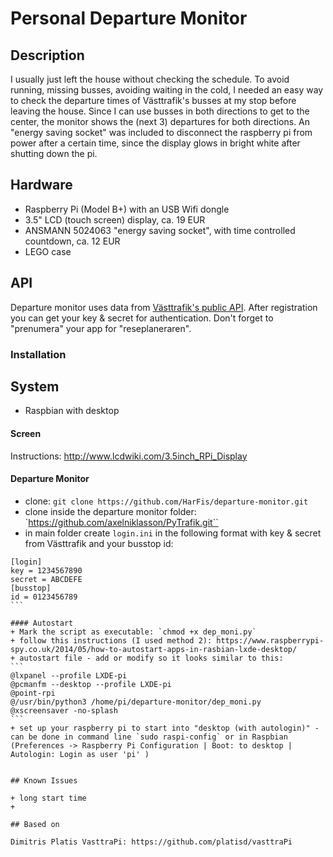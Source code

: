 # Personal Departure Monitor

## Description

I usually just left the house without checking the schedule. To avoid running, missing busses, avoiding waiting in the cold, I needed an easy way to check the departure times of Västtrafik's busses at my stop before leaving the house. Since I can use busses in both directions to get to the center, the monitor shows the (next 3) departures for both directions. An "energy saving socket" was included to disconnect the raspberry pi from power after a certain time, since the display glows in bright white after shutting down the pi.

## Hardware

+ Raspberry Pi (Model B+) with an USB Wifi dongle
+ 3.5" LCD (touch screen) display, ca. 19 EUR
+ ANSMANN 5024063 "energy saving socket", with time controlled countdown, ca. 12 EUR
+ LEGO case


## API
Departure monitor uses data from [Västtrafik's public API](https://developer.vasttrafik.se). After registration you can get your key & secret for authentication. Don't forget to "prenumera" your app for "reseplaneraren".

### Installation

## System

+ Raspbian with desktop

#### Screen

Instructions: http://www.lcdwiki.com/3.5inch_RPi_Display

#### Departure Monitor

+ clone: `git clone https://github.com/HarFis/departure-monitor.git`
+ clone inside the departure monitor folder: `https://github.com/axelniklasson/PyTrafik.git``
+ in main folder create `login.ini` in the following format with key & secret from Västtrafik and your busstop id:
````
[login]
key = 1234567890
secret = ABCDEFE
[busstop]
id = 0123456789
```

#### Autostart
+ Mark the script as executable: `chmod +x dep_moni.py`
+ follow this instructions (I used method 2): https://www.raspberrypi-spy.co.uk/2014/05/how-to-autostart-apps-in-rasbian-lxde-desktop/
+ autostart file - add or modify so it looks similar to this:
```
@lxpanel --profile LXDE-pi
@pcmanfm --desktop --profile LXDE-pi
@point-rpi
@/usr/bin/python3 /home/pi/departure-monitor/dep_moni.py
@xscreensaver -no-splash
```
+ set up your raspberry pi to start into "desktop (with autologin)" - can be done in command line `sudo raspi-config` or in Raspbian (Preferences -> Raspberry Pi Configuration | Boot: to desktop | Autologin: Login as user 'pi' )


## Known Issues

+ long start time
+ 

## Based on

Dimitris Platis VasttraPi: https://github.com/platisd/vasttraPi